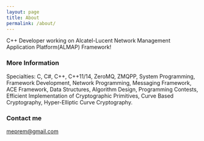 ```yaml
---
layout: page
title: About
permalink: /about/
---
```


C++ Developer working on Alcatel-Lucent Network Management Application Platform(ALMAP) Framework!

### More Information

Specialties: 
C, C#, C++, C++11/14, ZeroMQ, ZMQPP, System Programming, Framework Development, Network Programming, Messaging Framework, ACE Framework, Data Structures, Algorithm Design, Programming Contests, Efficient Implementation of Cryptographic Primitives, Curve Based Cryptography, Hyper-Elliptic Curve Cryptography.  

### Contact me

[meprem@gmail.com](mailto:meprem@gmail.com)
